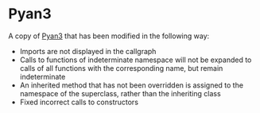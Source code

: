 # Pyan3

A copy of [Pyan3](https://github.com/Technologicat/pyan) that has been modified in the following way:
* Imports are not displayed in the callgraph
* Calls to functions of indeterminate namespace will not be expanded to calls of all functions with the corresponding name, but remain indeterminate
* An inherited method that has not been overridden is assigned to the namespace of the superclass, rather than the inheriting class
* Fixed incorrect calls to constructors